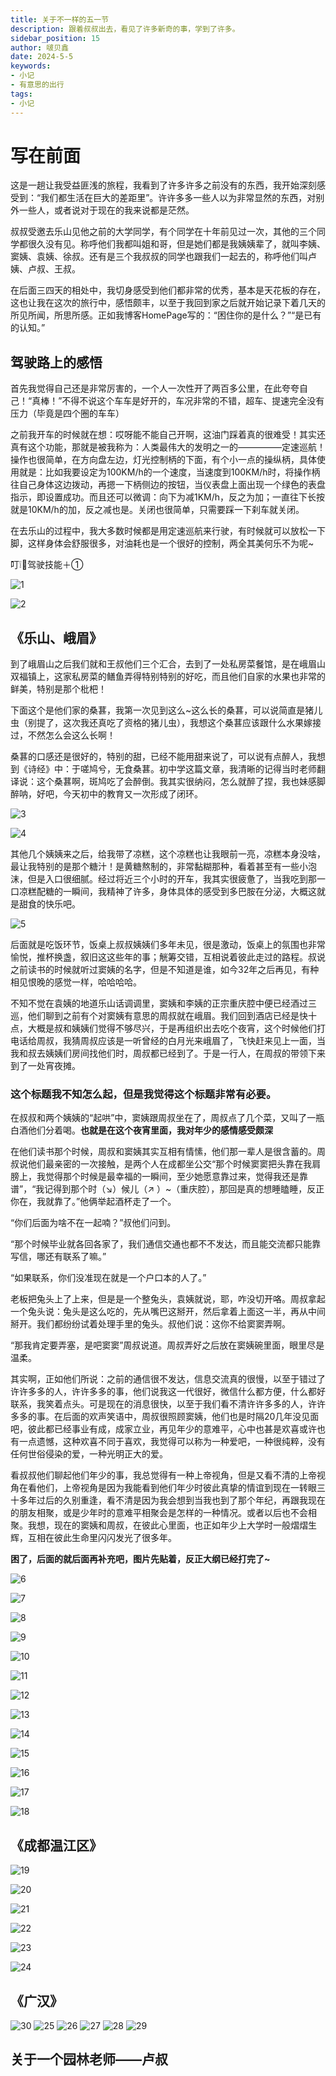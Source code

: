 ```yaml
---
title: 关于不一样的五一节
description: 跟着叔叔出去，看见了许多新奇的事，学到了许多。
sidebar_position: 15
author: 啵贝鑫
date: 2024-5-5
keywords:
- 小记
- 有意思的出行
tags: 
- 小记
---
```


# 写在前面

这是一趟让我受益匪浅的旅程，我看到了许多许多之前没有的东西，我开始深刻感受到：“我们都生活在巨大的差距里”。许许多多一些人以为非常显然的东西，对别外一些人，或者说对于现在的我来说都是茫然。

叔叔受邀去乐山见他之前的大学同学，有个同学在十年前见过一次，其他的三个同学都很久没有见。称呼他们我都叫姐和哥，但是她们都是我姨姨辈了，就叫李姨、窦姨、袁姨、徐叔。还有是三个我叔叔的同学也跟我们一起去的，称呼他们叫卢姨、卢叔、王叔。

在后面三四天的相处中，我切身感受到他们都非常的优秀，基本是天花板的存在，这也让我在这次的旅行中，感悟颇丰，以至于我回到家之后就开始记录下着几天的所见所闻，所思所感。正如我博客HomePage写的：“困住你的是什么？”“是已有的认知。”

## 驾驶路上的感悟

首先我觉得自己还是非常厉害的，一个人一次性开了两百多公里，在此夸夸自己！“真棒！”不得不说这个车车是好开的，车况非常的不错，超车、提速完全没有压力（毕竟是四个圈的车车）

之前我开车的时候就在想：哎呀能不能自己开啊，这油门踩着真的很难受！其实还真有这个功能，那就是被我称为：人类最伟大的发明之一的—————定速巡航！操作也很简单，在方向盘左边，灯光控制柄的下面，有个小一点的操纵柄，具体使用就是：比如我要设定为100KM/h的一个速度，当速度到100KM/h时，将操作柄往自己身体这边拨动，再摁一下柄侧边的按钮，当仪表盘上面出现一个绿色的表盘指示，即设置成功。而且还可以微调：向下为减1KM/h，反之为加；一直往下长按就是10KM/h的加，反之减也是。关闭也很简单，只需要踩一下刹车就关闭。

在去乐山的过程中，我大多数时候都是用定速巡航来行驶，有时候就可以放松一下脚，这样身体会舒服很多，对油耗也是一个很好的控制，两全其美何乐不为呢~

叮❕🔆驾驶技能＋①

![1](../../static/life_Page/Games/2024_5_5/4.png)

![2](../../static/life_Page/Games/2024_5_5/1.png)


## 《乐山、峨眉》

到了峨眉山之后我们就和王叔他们三个汇合，去到了一处私房菜餐馆，是在峨眉山双福镇上，这家私房菜的鳝鱼弄得特别特别的好吃，而且他们自家的水果也非常的鲜美，特别是那个枇杷！

下面这个是他们家的桑葚，我第一次见到这么~这么长的桑葚，可以说简直是猪儿虫（别提了，这次我还真吃了资格的猪儿虫），我想这个桑葚应该跟什么水果嫁接过，不然怎么会这么长啊！

桑葚的口感还是很好的，特别的甜，已经不能用甜来说了，可以说有点醉人，我想到《诗经》中：于嗟鸠兮，无食桑葚。初中学这篇文章，我清晰的记得当时老师翻译说：这个桑葚啊，斑鸠吃了会醉倒。我其实很纳闷，怎么就醉了捏，我也妹感脚醉呐，好吧，今天初中的教育又一次形成了闭环。

![3](../../static/life_Page/Games/2024_5_5/5.jpg)

![4](../../static/life_Page/Games/2024_5_5/6.png)

其他几个姨姨来之后，给我带了凉糕，这个凉糕也让我眼前一亮，凉糕本身没啥，最让我特别的是那个糖汁！是黄糖熬制的，非常黏糊那种，看着甚至有一些小泡沫，但是入口很细腻。经过将近三个小时的开车，我其实很疲惫了，当我吃到那一口凉糕配糖的一瞬间，我精神了许多，身体具体的感受到多巴胺在分泌，大概这就是甜食的快乐吧。

![5](../../static/life_Page/Games/2024_5_5/7.png)

后面就是吃饭环节，饭桌上叔叔姨姨们多年未见，很是激动，饭桌上的氛围也非常愉悦，推杯换盏，叙旧这这些年的事；觥筹交错，互相说着彼此走过的路程。叔说之前读书的时候就听过窦姨的名字，但是不知道是谁，如今32年之后再见，有种相见恨晚的感觉一样，哈哈哈哈。

不知不觉在袁姨的地道乐山话调调里，窦姨和李姨的正宗重庆腔中便已经酒过三巡，他们聊到之前有个对窦姨有意思的周叔就在峨眉。我们回到酒店已经是快十点，大概是叔和姨姨们觉得不够尽兴，于是再组织出去吃个夜宵，这个时候他们打电话给周叔，我猜周叔应该是一听曾经的白月光来峨眉了，飞快赶来见上一面，当我和叔去姨姨们房间找他们时，周叔都已经到了。于是一行人，在周叔的带领下来到了一处宵夜摊。

### 这个标题我不知怎么起，但是我觉得这个标题非常有必要。

在叔叔和两个姨姨的“起哄”中，窦姨跟周叔坐在了，周叔点了几个菜，又叫了一瓶白酒他们分着喝。**也就是在这个夜宵里面，我对年少的感情感受颇深**

在他们读书那个时候，周叔和窦姨其实互相有情愫，他们那一辈人是很含蓄的。周叔说他们最亲密的一次接触，是两个人在成都坐公交“那个时候窦窦把头靠在我肩膀上，我觉得那个时候是最幸福的一瞬间，至少她愿意靠过来，觉得我还是靠谱”，“我记得到那个时（↘）候儿（↗ ）~（重庆腔），那回是真的想睡瞌睡，反正你在，我就靠了。”他俩举起酒杯走了一个。

“你们后面为啥不在一起喃？”叔他们问到。

“那个时候毕业就各回各家了，我们通信交通也都不不发达，而且能交流都只能靠写信，哪还有联系了嘛。”

“如果联系，你们没准现在就是一个户口本的人了。”

老板把兔头上了上来，但是是一个整兔头，袁姨就说，耶，咋没切开咯。周叔拿起一个兔头说：兔头是这么吃的，先从嘴巴这掰开，然后拿着上面这一半，再从中间掰开。我们都纷纷试着处理手里的兔头。叔他们说：这你不给窦窦弄啊。

“那我肯定要弄塞，是吧窦窦”周叔说道。周叔弄好之后放在窦姨碗里面，眼里尽是温柔。

其实啊，正如他们所说：之前的通信很不发达，信息交流真的很慢，以至于错过了许许多多的人，许许多多的事，他们说我这一代很好，微信什么都方便，什么都好联系，我笑着点头。可是现在的消息很快，以至于我们看不清许许多多的人，许许多多的事。在后面的欢声笑语中，周叔很照顾窦姨，他们也是时隔20几年没见面吧，彼此都已经事业有成，成家立业，再见年少的意难平，心中也甚是欢喜或许也有一点遗憾，这种欢喜不同于喜欢，我觉得可以称为一种爱吧，一种很纯粹，没有任何世俗侵染的爱，一种光明正大的爱。

看叔叔他们聊起他们年少的事，我总觉得有一种上帝视角，但是又看不清的上帝视角在看他们，上帝视角是因为我能看到他们年少时彼此真挚的情谊到现在一转眼三十多年过后的久别重逢，看不清是因为我会想到当我也到了那个年纪，再跟我现在的朋友相聚，或是少年时的意难平相聚会是怎样的一种情况。或者以后也不会相聚。我想，现在的窦姨和周叔，在彼此心里面，也正如年少上大学时一般熠熠生辉，互相在彼此生命里闪闪发光了很多年。


**困了，后面的就后面再补充吧，图片先贴着，反正大纲已经打完了~**

<!--

住的酒店，真的让我大开眼界，那种Loft的套房，很高级

吃豆腐脑，感觉滑唧唧，还有饼子（而且那边的社会加油站很多，正规的中石油中石化基本是看不见的）

还去逛了一下古镇

还去吃了乐山的非遗而且这个地方的环境也是非常的好：龙须笋，很不错，而且这个地方让我最感慨的是那个老板，那个姐姐（附个地址：山边餐厅
-->

![6](../../static/life_Page/Games/2024_5_5/8.jpg)

![7](../../static/life_Page/Games/2024_5_5/9.png)

![8](../../static/life_Page/Games/2024_5_5/11.png)

![9](../../static/life_Page/Games/2024_5_5/12.jpg)

![10](../../static/life_Page/Games/2024_5_5/13.jpg)

![11](../../static/life_Page/Games/2024_5_5/14.jpg)

![12](../../static/life_Page/Games/2024_5_5/16.jpg)

![13](../../static/life_Page/Games/2024_5_5/17.jpg)

![14](../../static/life_Page/Games/2024_5_5/18.jpg)

![15](../../static/life_Page/Games/2024_5_5/20.jpg)

![16](../../static/life_Page/Games/2024_5_5/21.jpg)

![17](../../static/life_Page/Games/2024_5_5/22.jpg)

![18](../../static/life_Page/Games/2024_5_5/23.jpg)

## 《成都温江区》

![19](../../static/life_Page/Games/2024_5_5/2.png)

![20](../../static/life_Page/Games/2024_5_5/24.jpg)

![21](../../static/life_Page/Games/2024_5_5/25.jpg)

![22](../../static/life_Page/Games/2024_5_5/26jpg.jpg)

![23](../../static/life_Page/Games/2024_5_5/27.jpg)

![24](../../static/life_Page/Games/2024_5_5/28.jpg)

<!--
这个地方我吃了人生第一只猪儿虫，天。而且还喝了酒，也是体会到了好酒的那种舒服

这还有个公园很不错，很安静（水立方湿地）
-->


## 《广汉》

<!--

去了一下三星堆的码头咖啡，环境也很好。吃饭的地方在高铁站那，也是很不错很不错

-->

![30](../../static/life_Page/Games/2024_5_5/3.png)
![25](../../static/life_Page/Games/2024_5_5/29.jpg)
![26](../../static/life_Page/Games/2024_5_5/30.jpg)
![27](../../static/life_Page/Games/2024_5_5/31.jpg)
![28](../../static/life_Page/Games/2024_5_5/32.jpg)
![29](../../static/life_Page/Games/2024_5_5/33.jpg)

## 关于一个园林老师——卢叔

<!--
这个老师是非常有情趣有品位的，言谈举止，察言观色各个方面，都非常的让我受益匪浅
-->
